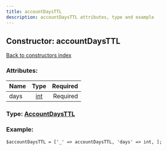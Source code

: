 ```yaml
---
title: accountDaysTTL
description: accountDaysTTL attributes, type and example
---
```

## Constructor: accountDaysTTL  
[Back to constructors index](index.md)



### Attributes:

| Name     |    Type       | Required |
|----------|:-------------:|---------:|
|days|[int](../types/int.md) | Required|



### Type: [AccountDaysTTL](../types/AccountDaysTTL.md)


### Example:

```
$accountDaysTTL = ['_' => accountDaysTTL, 'days' => int, ];
```